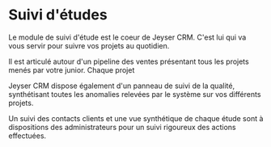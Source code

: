 # Suivi d'études
 
Le module de suivi d'étude est le coeur de Jeyser CRM. C'est lui qui va vous servir pour suivre vos projets au quotidien.

Il est articulé autour d'un pipeline des ventes présentant tous les projets menés par votre junior. Chaque projet 

Jeyser CRM dispose également d'un panneau de suivi de la qualité, synthétisant toutes les anomalies relevées par le système sur vos différents projets.

Un suivi des contacts clients et une vue synthétique de chaque étude sont à dispositions des administrateurs pour un suivi rigoureux des actions effectuées.